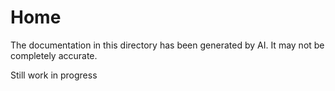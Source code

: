 # Home
The documentation in this directory has been generated by AI.
It may not be completely accurate.

Still work in progress

